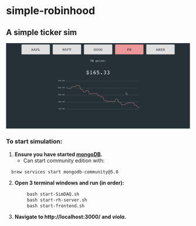 # simple-robinhood
## A simple ticker sim
![TEXT](media/simple-rh.gif)
### To start simulation:
1. **Ensure you have started [mongoDB](https://docs.mongodb.com/manual/administration/install-community/).**
    - Can start community edition with:
```
  brew services start mongodb-community@5.0
```
2. **Open 3 terminal windows and run (in order):**
```
        bash start-SimDAQ.sh
        bash start-rh-server.sh
        bash start-frontend.sh
```
3. **Navigate to http://localhost:3000/ and *viola*.**
